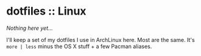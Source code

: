 dotfiles :: Linux
=================

_Nothing here yet..._

I'll keep a set of my dotfiles I use in ArchLinux here. Most are the same. It's `more | less` minus the OS X stuff + a few Pacman aliases.